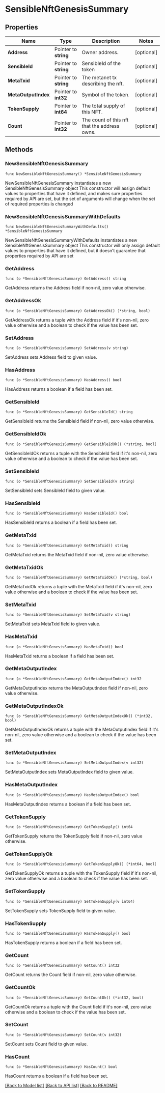 # SensibleNftGenesisSummary

## Properties

Name | Type | Description | Notes
------------ | ------------- | ------------- | -------------
**Address** | Pointer to **string** | Owner address. | [optional] 
**SensibleId** | Pointer to **string** | SensibleId of the token | [optional] 
**MetaTxid** | Pointer to **string** | The metanet tx describing the nft. | [optional] 
**MetaOutputIndex** | Pointer to **int32** | Symbol of the token. | [optional] 
**TokenSupply** | Pointer to **int64** | The total supply of this NFT. | [optional] 
**Count** | Pointer to **int32** | The count of this nft that the address owns. | [optional] 

## Methods

### NewSensibleNftGenesisSummary

`func NewSensibleNftGenesisSummary() *SensibleNftGenesisSummary`

NewSensibleNftGenesisSummary instantiates a new SensibleNftGenesisSummary object
This constructor will assign default values to properties that have it defined,
and makes sure properties required by API are set, but the set of arguments
will change when the set of required properties is changed

### NewSensibleNftGenesisSummaryWithDefaults

`func NewSensibleNftGenesisSummaryWithDefaults() *SensibleNftGenesisSummary`

NewSensibleNftGenesisSummaryWithDefaults instantiates a new SensibleNftGenesisSummary object
This constructor will only assign default values to properties that have it defined,
but it doesn't guarantee that properties required by API are set

### GetAddress

`func (o *SensibleNftGenesisSummary) GetAddress() string`

GetAddress returns the Address field if non-nil, zero value otherwise.

### GetAddressOk

`func (o *SensibleNftGenesisSummary) GetAddressOk() (*string, bool)`

GetAddressOk returns a tuple with the Address field if it's non-nil, zero value otherwise
and a boolean to check if the value has been set.

### SetAddress

`func (o *SensibleNftGenesisSummary) SetAddress(v string)`

SetAddress sets Address field to given value.

### HasAddress

`func (o *SensibleNftGenesisSummary) HasAddress() bool`

HasAddress returns a boolean if a field has been set.

### GetSensibleId

`func (o *SensibleNftGenesisSummary) GetSensibleId() string`

GetSensibleId returns the SensibleId field if non-nil, zero value otherwise.

### GetSensibleIdOk

`func (o *SensibleNftGenesisSummary) GetSensibleIdOk() (*string, bool)`

GetSensibleIdOk returns a tuple with the SensibleId field if it's non-nil, zero value otherwise
and a boolean to check if the value has been set.

### SetSensibleId

`func (o *SensibleNftGenesisSummary) SetSensibleId(v string)`

SetSensibleId sets SensibleId field to given value.

### HasSensibleId

`func (o *SensibleNftGenesisSummary) HasSensibleId() bool`

HasSensibleId returns a boolean if a field has been set.

### GetMetaTxid

`func (o *SensibleNftGenesisSummary) GetMetaTxid() string`

GetMetaTxid returns the MetaTxid field if non-nil, zero value otherwise.

### GetMetaTxidOk

`func (o *SensibleNftGenesisSummary) GetMetaTxidOk() (*string, bool)`

GetMetaTxidOk returns a tuple with the MetaTxid field if it's non-nil, zero value otherwise
and a boolean to check if the value has been set.

### SetMetaTxid

`func (o *SensibleNftGenesisSummary) SetMetaTxid(v string)`

SetMetaTxid sets MetaTxid field to given value.

### HasMetaTxid

`func (o *SensibleNftGenesisSummary) HasMetaTxid() bool`

HasMetaTxid returns a boolean if a field has been set.

### GetMetaOutputIndex

`func (o *SensibleNftGenesisSummary) GetMetaOutputIndex() int32`

GetMetaOutputIndex returns the MetaOutputIndex field if non-nil, zero value otherwise.

### GetMetaOutputIndexOk

`func (o *SensibleNftGenesisSummary) GetMetaOutputIndexOk() (*int32, bool)`

GetMetaOutputIndexOk returns a tuple with the MetaOutputIndex field if it's non-nil, zero value otherwise
and a boolean to check if the value has been set.

### SetMetaOutputIndex

`func (o *SensibleNftGenesisSummary) SetMetaOutputIndex(v int32)`

SetMetaOutputIndex sets MetaOutputIndex field to given value.

### HasMetaOutputIndex

`func (o *SensibleNftGenesisSummary) HasMetaOutputIndex() bool`

HasMetaOutputIndex returns a boolean if a field has been set.

### GetTokenSupply

`func (o *SensibleNftGenesisSummary) GetTokenSupply() int64`

GetTokenSupply returns the TokenSupply field if non-nil, zero value otherwise.

### GetTokenSupplyOk

`func (o *SensibleNftGenesisSummary) GetTokenSupplyOk() (*int64, bool)`

GetTokenSupplyOk returns a tuple with the TokenSupply field if it's non-nil, zero value otherwise
and a boolean to check if the value has been set.

### SetTokenSupply

`func (o *SensibleNftGenesisSummary) SetTokenSupply(v int64)`

SetTokenSupply sets TokenSupply field to given value.

### HasTokenSupply

`func (o *SensibleNftGenesisSummary) HasTokenSupply() bool`

HasTokenSupply returns a boolean if a field has been set.

### GetCount

`func (o *SensibleNftGenesisSummary) GetCount() int32`

GetCount returns the Count field if non-nil, zero value otherwise.

### GetCountOk

`func (o *SensibleNftGenesisSummary) GetCountOk() (*int32, bool)`

GetCountOk returns a tuple with the Count field if it's non-nil, zero value otherwise
and a boolean to check if the value has been set.

### SetCount

`func (o *SensibleNftGenesisSummary) SetCount(v int32)`

SetCount sets Count field to given value.

### HasCount

`func (o *SensibleNftGenesisSummary) HasCount() bool`

HasCount returns a boolean if a field has been set.


[[Back to Model list]](../README.md#documentation-for-models) [[Back to API list]](../README.md#documentation-for-api-endpoints) [[Back to README]](../README.md)


